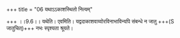 +++
title = "06 यथाऽऽकाशस्थितो नित्यम्"

+++
।।9.6।। यथेति। एवमिति। यद्वदाकाशवाय्वोरविनाभाविन्यपि संबन्धे न जातु +++(S
जातुचित्)+++ नभः स्पृश्यता श्रूयते।
